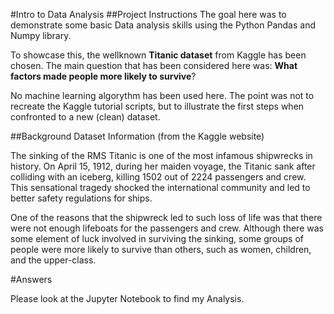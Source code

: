 #Intro to Data Analysis
##Project Instructions
The goal here was to demonstrate some basic Data analysis skills using the Python Pandas and Numpy library.

To showcase this, the wellknown **Titanic dataset** from Kaggle has been chosen. The main question that has been considered here was: **What factors made people more likely to survive**?

No machine learning algorythm has been used here. The point was not to recreate the Kaggle tutorial scripts, but to illustrate the first steps when confronted to a new (clean) dataset.


##Background Dataset Information (from the Kaggle website)

The sinking of the RMS Titanic is one of the most infamous shipwrecks in history.  On April 15, 1912, during her maiden voyage, the Titanic sank after colliding with an iceberg, killing 1502 out of 2224 passengers and crew. This sensational tragedy shocked the international community and led to better safety regulations for ships.

One of the reasons that the shipwreck led to such loss of life was that there were not enough lifeboats for the passengers and crew. Although there was some element of luck involved in surviving the sinking, some groups of people were more likely to survive than others, such as women, children, and the upper-class.


#Answers

Please look at the Jupyter Notebook to find my Analysis.

